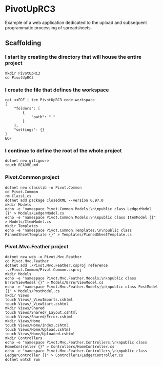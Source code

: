 # PivotUpRC3

Example of a web application dedicated to the upload and subsequent programmatic processing of spreadsheets.

## Scaffolding

### I start by creating the directory that will house the entire project

```shell
mkdir PivotUpRC3
cd PivotUpRC3
```

### I create the file that defines the workspace

```shell
cat <<EOF | tee PivotUpRC3.code-workspace
{
	"folders": [
		{
			"path": "."
		}
	],
	"settings": {}
}
EOF
```

### I continue to define the root of the whole project

```shell
dotnet new gitignore
touch README.md
```

### Pivot.Common project

```shell
dotnet new classlib -o Pivot.Common
cd Pivot.Common
rm Class1.cs
dotnet add package ClosedXML --version 0.97.0
mkdir Models
echo -e "namespace Pivot.Common.Models;\n\npublic class LedgerModel {}" > Models/LedgerModel.cs
echo -e "namespace Pivot.Common.Models;\n\npublic class ItemModel {}" > Models/ItemModel.cs
mkdir Templates
echo -e "namespace Pivot.Common.Templates;\n\npublic class PinnedSheetTemplate {}" > Templates/PinnedSheetTemplate.cs
```

### Pivot.Mvc.Feather project

```shell
dotnet new web -o Pivot.Mvc.Feather
cd Pivot.Mvc.Feather
dotnet add ./Pivot.Mvc.Feather.csproj reference ../Pivot.Common/Pivot.Common.csproj
mkdir Models
echo -e "namespace Pivot.Mvc.Feather.Models;\n\npublic class ErrorViewModel {}" > Models/ErrorViewModel.cs
echo -e "namespace Pivot.Mvc.Feather.Models;\n\npublic class PostModel {}" > Models/PostModel.cs
mkdir Views
touch Views/_ViewImports.cshtml
touch Views/_ViewStart.cshtml
mkdir Views/Shared
touch Views/Shared/_Layout.cshtml
touch Views/Shared/Error.cshtml
mkdir Views/Home
touch Views/Home/Index.cshtml
touch Views/Home/Upload.cshtml
touch Views/Home/Uploaded.cshtml
mkdir Controllers
echo -e "namespace Pivot.Mvc.Feather.Controllers;\n\npublic class HomeController {}" > Controllers/HomeController.cs
echo -e "namespace Pivot.Mvc.Feather.Controllers;\n\npublic class LedgerController {}" > Controllers/LedgerController.cs
dotnet watch run
```
